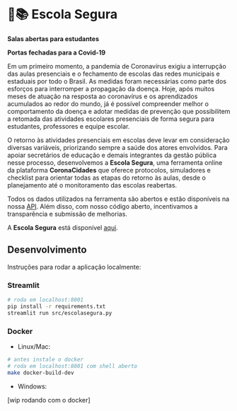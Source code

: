 # 🏫📚 Escola Segura

**Salas abertas para estudantes**

**Portas fechadas para a Covid-19**

Em um primeiro momento, a pandemia de Coronavírus exigiu a interrupção das aulas presenciais e o fechamento de escolas das redes municipais e estaduais por todo o Brasil. As medidas foram necessárias como parte dos esforços para interromper a propagação da doença. Hoje, após muitos meses de atuação na resposta ao coronavírus e os aprendizados acumulados ao redor do mundo, já é possível compreender melhor o comportamento da doença e adotar medidas de prevenção que possibilitem a retomada das atividades escolares presenciais de forma segura para estudantes, professores e equipe escolar. 

O retorno às atividades presenciais em escolas deve levar em consideração diversas variáveis, priorizando sempre a saúde dos atores envolvidos. Para apoiar secretários de educação e demais integrantes da gestão pública nesse processo, desenvolvemos a **Escola Segura**, uma ferramenta online da plataforma **CoronaCidades** que oferece protocolos, simuladores e checklist para orientar todas as etapas do retorno às aulas, desde o planejamento até o monitoramento das escolas reabertas. 


Todos os dados utilizados na ferramenta são abertos e estão disponíveis na nossa [API](http://datasource.coronacidades.org/br). Além disso, com nosso código aberto, incentivamos a transparência e submissão de melhorias.

A **Escola Segura** está disponível [aqui]().


## Desenvolvimento

Instruções para rodar a aplicação localmente:

### Streamlit

```bash
# roda em localhost:8001
pip install -r requirements.txt
streamlit run src/escolasegura.py
```
### Docker

- Linux/Mac:

```bash
# antes instale o docker
# roda em localhost:8001 com shell aberto
make docker-build-dev
```

- Windows:

[wip rodando com o docker]
